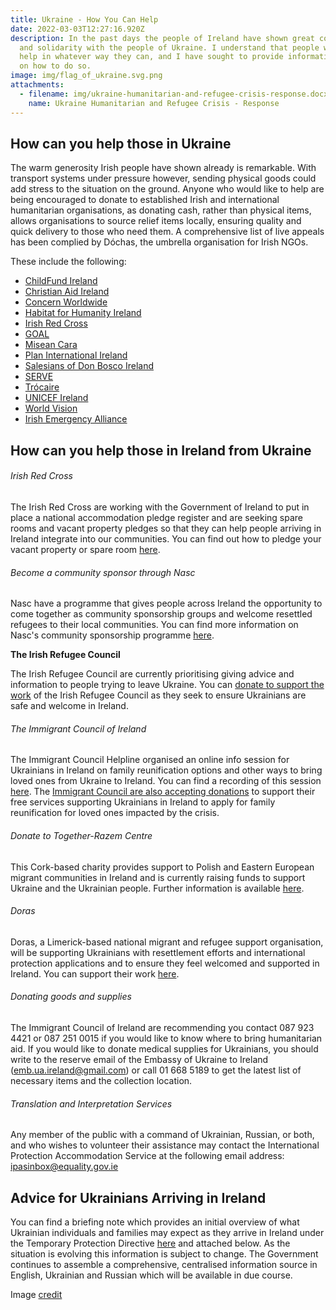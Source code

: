 ```yaml
---
title: Ukraine - How You Can Help
date: 2022-03-03T12:27:16.920Z
description: In the past days the people of Ireland have shown great compassion
  and solidarity with the people of Ukraine. I understand that people want to
  help in whatever way they can, and I have sought to provide information below
  on how to do so.
image: img/flag_of_ukraine.svg.png
attachments:
  - filename: img/ukraine-humanitarian-and-refugee-crisis-response.docx
    name: Ukraine Humanitarian and Refugee Crisis - Response
---
```

## How can you help those in Ukraine

The warm generosity Irish people have shown already is remarkable. With transport systems under pressure however, sending physical goods could add stress to the situation on the ground. Anyone who would like to help are being encouraged to donate to established Irish and international humanitarian organisations, as donating cash, rather than physical items, allows organisations to source relief items locally, ensuring quality and quick delivery to those who need them. A comprehensive list of live appeals has been complied by Dóchas, the umbrella organisation for Irish NGOs.

These include the following:

* [ChildFund Ireland](https://www.childfund.ie/ukraine-appeal/)
* [Christian Aid Ireland](https://www.christianaid.ie/emergencies/ukraine-crisis-appeal)
* [Concern Worldwide](https://www.concern.net/)
* [Habitat for Humanity Ireland](https://www.habitatireland.ie/ukraine/)
* [Irish Red Cross](https://www.redcross.ie/)
* [GOAL](https://www.goalglobal.org/)
* [Misean Cara](https://www.miseancara.ie/)
* [Plan International Ireland](https://www.plan.ie/?gclid=CjwKCAiApfeQBhAUEiwA7K_UHzF1tsxrlwCv-MsU6xxtnTCRfbxgvse4W5Ff0dgprIKUKzxVvRyfqRoCtgIQAvD_BwE)
* [Salesians of Don Bosco Ireland](https://www.salesiansireland.ie/)
* [SERVE](https://serve.ie/solidarity-with-ukraine/)
* [Trócaire](https://www.trocaire.org/)
* [UNICEF Ireland](https://www.unicef.ie/)
* [World Vision](https://www.worldvision.ie/support/campaign/ukraine-crisis/)
* [Irish Emergency Alliance](https://irishemergencyalliance.org/ukraine-appeal)

## How can you help those in Ireland from Ukraine

###### Irish Red Cross

The Irish Red Cross are working with the Government of Ireland to put in place a national accommodation pledge register and are seeking spare rooms and vacant property pledges so that they can help people arriving in Ireland integrate into our communities. You can find out how to pledge your vacant property or spare room [here](https://registerofpledges.redcross.ie/#/).

###### Become a community sponsor through Nasc

Nasc have a programme that gives people across Ireland the opportunity to come together as community sponsorship groups and welcome resettled refugees to their local communities. You can find more information on Nasc's community sponsorship programme [here](https://nascireland.org/communitysponsorship).

**The Irish Refugee Council**

The Irish Refugee Council are currently prioritising giving advice and information to people trying to leave Ukraine. You can [donate to support the work](https://www.irishrefugeecouncil.ie/Appeal/support-refugees-from-ukraine) of the Irish Refugee Council as they seek to ensure Ukrainians are safe and welcome in Ireland.

###### The Immigrant Council of Ireland

The Immigrant Council Helpline organised an online info session for Ukrainians in Ireland on family reunification options and other ways to bring loved ones from Ukraine to Ireland. You can find a recording of this session [here](https://www.immigrantcouncil.ie/news/online-information-session-immigration-options-ukrainians-ireland). The [Immigrant Council are also accepting donations](https://www.immigrantcouncil.ie/donate) to support their free services supporting Ukrainians in Ireland to apply for family reunification for loved ones impacted by the crisis.

###### Donate to Together-Razem Centre

This Cork-based charity provides support to Polish and Eastern European migrant communities in Ireland and is currently raising funds to support Ukraine and the Ukrainian people. Further information is available [here](https://donorbox.org/plea-for-support-to-purchase-medical-supplies-for-the-ukrainian-people).

###### Doras

Doras, a Limerick-based national migrant and refugee support organisation, will be supporting Ukrainians with resettlement efforts and international protection applications and to ensure they feel welcomed and supported in Ireland. You can support their work [here](https://doras.org/about-us/support-our-work/#donate-section).

###### Donating goods and supplies

The Immigrant Council of Ireland are recommending you contact 087 923 4421 or 087 251 0015 if you would like to know where to bring humanitarian aid. If you would like to donate medical supplies for Ukrainians, you should write to the reserve email of the Embassy of Ukraine to Ireland ([emb.ua.ireland@gmail.com](mailto:emb.ua.ireland@gmail.com)) or call 01 668 5189 to get the latest list of necessary items and the collection location.

###### Translation and Interpretation Services

Any member of the public with a command of Ukrainian, Russian, or both, and who wishes to volunteer their assistance may contact the International Protection Accommodation Service at the following email address: ipasinbox@equality.gov.ie

## Advice for Ukrainians Arriving in Ireland

You can find a briefing note which provides an initial overview of what Ukrainian individuals and families may expect as they arrive in Ireland under the Temporary Protection Directive [here](https://neasahourigan.com/img/ukraine-humanitarian-and-refugee-crisis-response.docx) and attached below. As the situation is evolving this information is subject to change. The Government continues to assemble a comprehensive, centralised information source in English, Ukrainian and Russian which will be available in due course.

Image [credit](https://commons.wikimedia.org/wiki/File:Flag_of_Ukraine.svg)